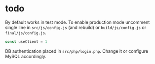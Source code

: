 # todo
By default works in test mode. To enable production mode uncomment single line in `src/js/config.js` (and rebuild) or `build/js/config.js` or `final/js/config.js`.
```js
const useClient = 1
```
DB authentication placed in `src/php/login.php`. Change it or configure MySQL accordingly.
